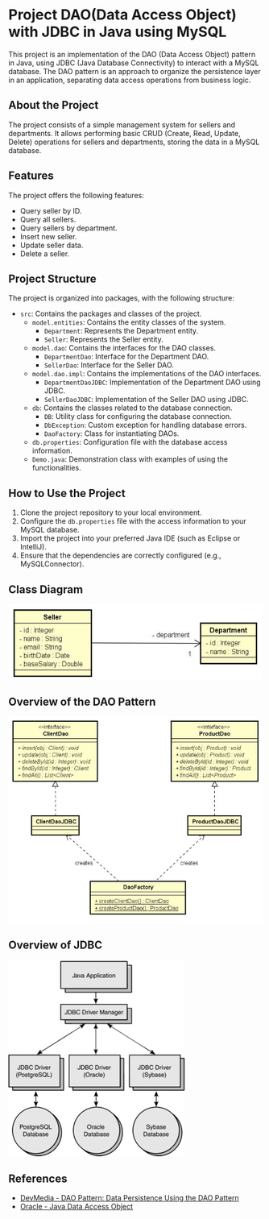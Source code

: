 # Project DAO(Data Access Object) with JDBC in Java using MySQL

This project is an implementation of the DAO (Data Access Object) pattern in Java, using JDBC (Java Database Connectivity) to interact with a MySQL database. The DAO pattern is an approach to organize the persistence layer in an application, separating data access operations from business logic.

## About the Project

The project consists of a simple management system for sellers and departments. It allows performing basic CRUD (Create, Read, Update, Delete) operations for sellers and departments, storing the data in a MySQL database.

## Features

The project offers the following features:

- Query seller by ID.
- Query all sellers.
- Query sellers by department.
- Insert new seller.
- Update seller data.
- Delete a seller.

## Project Structure

The project is organized into packages, with the following structure:

- `src`: Contains the packages and classes of the project.
  - `model.entities`: Contains the entity classes of the system.
    - `Department`: Represents the Department entity.
    - `Seller`: Represents the Seller entity.
  - `model.dao`: Contains the interfaces for the DAO classes.
    - `DepartmentDao`: Interface for the Department DAO.
    - `SellerDao`: Interface for the Seller DAO.
  - `model.dao.impl`: Contains the implementations of the DAO interfaces.
    - `DepartmentDaoJDBC`: Implementation of the Department DAO using JDBC.
    - `SellerDaoJDBC`: Implementation of the Seller DAO using JDBC.
  - `db`: Contains the classes related to the database connection.
    - `DB`: Utility class for configuring the database connection.
    - `DbException`: Custom exception for handling database errors.
    - `DaoFactory`: Class for instantiating DAOs.
  - `db.properties`: Configuration file with the database access information.
  - `Demo.java`: Demonstration class with examples of using the functionalities.

## How to Use the Project

1. Clone the project repository to your local environment.
2. Configure the `db.properties` file with the access information to your MySQL database.
3. Import the project into your preferred Java IDE (such as Eclipse or IntelliJ).
4. Ensure that the dependencies are correctly configured (e.g., MySQLConnector).

## Class Diagram

<!-- <img src="https://github.com/jbrun0r/assets/blob/main/Java-DAO-JDBC/class-diagram.png?raw=true" width="100%"> -->

![](https://github.com/jbrun0r/assets/blob/main/Java-DAO-JDBC/class-diagram.png?raw=true)

## Overview of the DAO Pattern

<!-- <img src="https://github.com/jbrun0r/assets/blob/main/Java-DAO-JDBC/data-access-object.png?raw=true" width="100%"> -->

![](https://github.com/jbrun0r/assets/blob/main/Java-DAO-JDBC/data-access-object.png?raw=true)

## Overview of JDBC

<!-- <img src="https://github.com/jbrun0r/assets/blob/main/Java-DAO-JDBC/java-database-connectivity.png?raw=true" width="300px"> -->

![](https://github.com/jbrun0r/assets/blob/main/Java-DAO-JDBC/java-database-connectivity.png?raw=true)

## References

- [DevMedia - DAO Pattern: Data Persistence Using the DAO Pattern](https://www.devmedia.com.br/dao-pattern-persistencia-de-dados-utilizando-o-padrao-dao/30999)
- [Oracle - Java Data Access Object](https://www.oracle.com/technetwork/java/dataaccessobject-138824.html)
